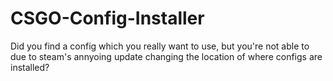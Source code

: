 # CSGO-Config-Installer
Did you find a config which you really want to use, but you're not able to due to steam's annyoing update changing the location of where configs are installed?
